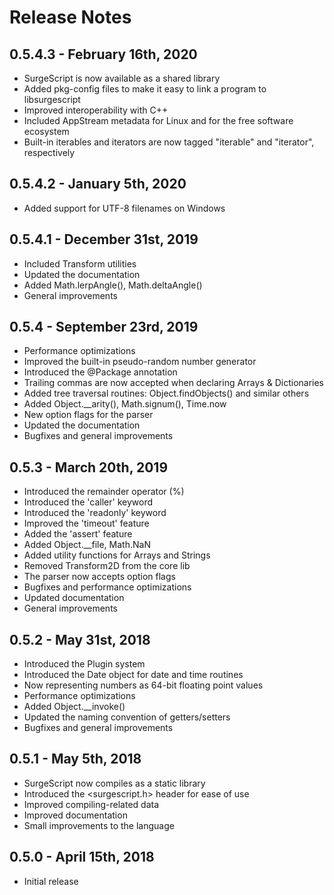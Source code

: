 # Release Notes

## 0.5.4.3 - February 16th, 2020

* SurgeScript is now available as a shared library
* Added pkg-config files to make it easy to link a program to libsurgescript
* Improved interoperability with C++
* Included AppStream metadata for Linux and for the free software ecosystem
* Built-in iterables and iterators are now tagged "iterable" and "iterator", respectively

## 0.5.4.2 - January 5th, 2020

* Added support for UTF-8 filenames on Windows

## 0.5.4.1 - December 31st, 2019

* Included Transform utilities
* Updated the documentation
* Added Math.lerpAngle(), Math.deltaAngle()
* General improvements

## 0.5.4 - September 23rd, 2019

* Performance optimizations
* Improved the built-in pseudo-random number generator
* Introduced the @Package annotation
* Trailing commas are now accepted when declaring Arrays & Dictionaries
* Added tree traversal routines: Object.findObjects() and similar others
* Added Object.__arity(), Math.signum(), Time.now
* New option flags for the parser
* Updated the documentation
* Bugfixes and general improvements

## 0.5.3 - March 20th, 2019

* Introduced the remainder operator (%)
* Introduced the 'caller' keyword
* Introduced the 'readonly' keyword
* Improved the 'timeout' feature
* Added the 'assert' feature
* Added Object.__file, Math.NaN
* Added utility functions for Arrays and Strings
* Removed Transform2D from the core lib
* The parser now accepts option flags
* Bugfixes and performance optimizations
* Updated documentation
* General improvements

## 0.5.2 - May 31st, 2018

* Introduced the Plugin system
* Introduced the Date object for date and time routines
* Now representing numbers as 64-bit floating point values
* Performance optimizations
* Added Object.__invoke()
* Updated the naming convention of getters/setters
* Bugfixes and general improvements

## 0.5.1 - May 5th, 2018

* SurgeScript now compiles as a static library
* Introduced the <surgescript.h> header for ease of use
* Improved compiling-related data
* Improved documentation
* Small improvements to the language

## 0.5.0 - April 15th, 2018

* Initial release